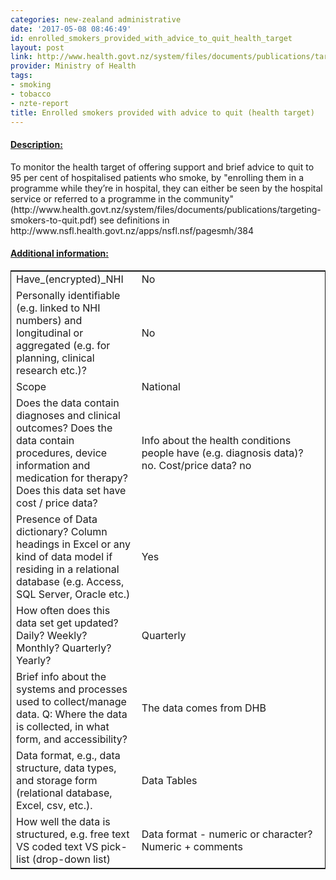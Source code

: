 ```yaml
---
categories: new-zealand administrative
date: '2017-05-08 08:46:49'
id: enrolled_smokers_provided_with_advice_to_quit_health_target
layout: post
link: http://www.health.govt.nz/system/files/documents/publications/targeting-smokers-to-quit.pdf
provider: Ministry of Health
tags:
- smoking
- tobacco
- nzte-report
title: Enrolled smokers provided with advice to quit (health target)
---
```



 <h4> <u>Description:</u> </h4>
To monitor the health target of offering support and brief advice to quit to 95 per cent of hospitalised patients who smoke, by "enrolling them in a programme while they’re in hospital, they can either be seen by the hospital service or referred to a programme in the community" (http://www.health.govt.nz/system/files/documents/publications/targeting-smokers-to-quit.pdf) see definitions in http://www.nsfl.health.govt.nz/apps/nsfl.nsf/pagesmh/384
 <h4> <u>Additional information:</u> </h4>
 <table style="border: 1px solid">
 <tr> <td width="40%">Have_(encrypted)_NHI</td> <td>No</td> </tr>
 <tr> <td width="40%">Personally identifiable (e.g. linked to NHI numbers) and longitudinal or aggregated (e.g. for planning, clinical research etc.)?</td> <td>No</td> </tr>
 <tr> <td width="40%">Scope</td> <td>National</td> </tr>
 <tr> <td width="40%">Does the data contain diagnoses and clinical outcomes?
Does the data contain procedures, device information and medication for therapy?
Does this data set have cost / price data?</td> <td>Info about the health conditions people have (e.g. diagnosis data)? no. Cost/price data? no</td> </tr>
 <tr> <td width="40%">Presence of Data dictionary? Column headings in Excel or any kind of data model if residing in a relational database (e.g. Access, SQL Server, Oracle etc.) </td> <td>Yes</td> </tr>
 <tr> <td width="40%">How often does this data set get updated? Daily? Weekly? Monthly? Quarterly? Yearly?</td> <td>Quarterly</td> </tr>
 <tr> <td width="40%">Brief info about the systems and processes used to collect/manage data. Q: Where the data is collected, in what form, and accessibility?</td> <td>The data comes from DHB</td> </tr>
 <tr> <td width="40%">Data format, e.g., data structure, data types, and storage form (relational database, Excel, csv, etc.).</td> <td>Data Tables</td> </tr>
 <tr> <td width="40%">How well the data is structured, e.g. free text VS coded text VS pick-list (drop-down list)</td> <td>Data format - numeric or character? Numeric + comments</td> </tr>
 </table>